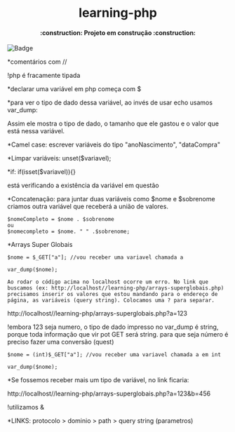 <h1 align="center"> learning-php </h1>

<h4 align="center"> 
    :construction:  Projeto em construção  :construction:
</h4>

![Badge](https://img.shields.io/static/v1?label=php&message=7.0.9&color=D2691E&style=%3CSTYLE%3E&logo=%3CLOGO%3E)

*comentários com //

!php é fracamente tipada

*declarar uma variável em php começa com $

*para ver o tipo de dado dessa variável, ao invés de usar echo usamos var_dump:

  Assim ele mostra o tipo de dado, o tamanho que ele gastou e o valor que está  nessa variável.

*Camel case:
  escrever variáveis do tipo "anoNascimento", "dataCompra"
  
 *Limpar variáveis:
  unset($variavel);
  
 *if:
  if(isset($variavel)){}
  
  está verificando a existência da variável em questão
  
  *Concatenação:
    para juntar duas variáveis como $nome e $sobrenome criamos outra variável que receberá a união de valores.
    
    $nomeCompleto = $nome . $sobrenome
    ou
    $nomecompleto = $nome. " " .$sobrenome;

  *Arrays Super Globais

	$nome = $_GET["a"]; //vou receber uma variavel chamada a

	var_dump($nome);

	Ao rodar o código acima no localhost ocorre um erro. No link que buscamos (ex: http://localhost//learning-php/arrays-superglobais.php) precisamos inserir os valores que estou mandando para o endereço de página, as variáveis (query string). Colocamos uma ? para separar.

http://localhost//learning-php/arrays-superglobais.php?a=123

!embora 123 seja numero, o tipo de dado impresso no var_dump é string, porque toda informação que vir pot GET será string.
	para que seja número é preciso fazer uma conversão (quest)

	$nome = (int)$_GET["a"]; //vou receber uma variavel chamada a em int

	var_dump($nome);
	

*Se fossemos receber mais um tipo de variável, no link ficaria:

http://localhost//learning-php/arrays-superglobais.php?a=123&b=456

!utilizamos &


*LINKS: protocolo > dominio > path > query string (parametros)




